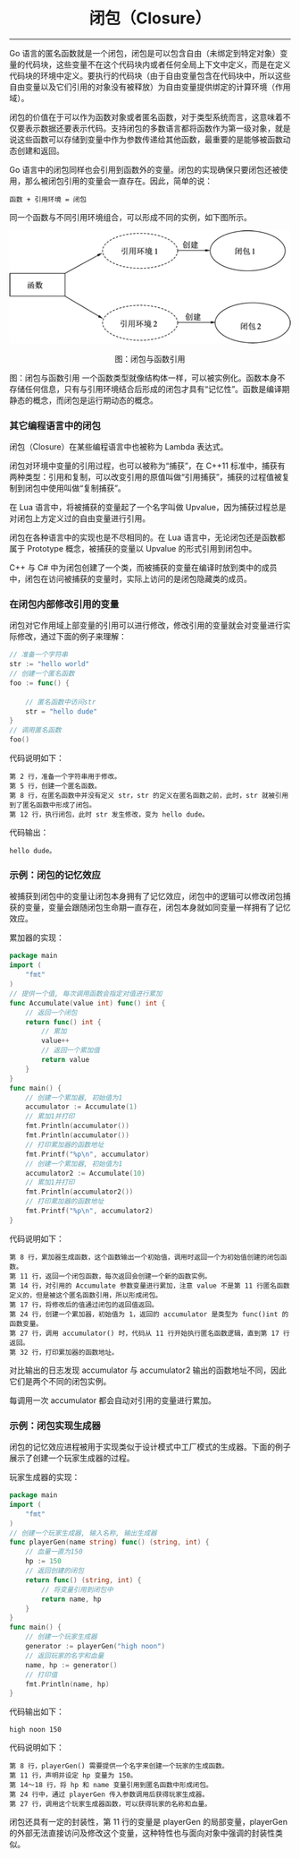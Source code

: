 <center><h1>闭包（Closure）</h1></center>

---

Go 语言的匿名函数就是一个闭包，闭包是可以包含自由（未绑定到特定对象）变量的代码块，这些变量不在这个代码块内或者任何全局上下文中定义，而是在定义代码块的环境中定义。要执行的代码块（由于自由变量包含在代码块中，所以这些自由变量以及它们引用的对象没有被释放）为自由变量提供绑定的计算环境（作用域）。

闭包的价值在于可以作为函数对象或者匿名函数，对于类型系统而言，这意味着不仅要表示数据还要表示代码。支持闭包的多数语言都将函数作为第一级对象，就是说这些函数可以存储到变量中作为参数传递给其他函数，最重要的是能够被函数动态创建和返回。

Go 语言中的闭包同样也会引用到函数外的变量。闭包的实现确保只要闭包还被使用，那么被闭包引用的变量会一直存在。因此，简单的说：

```
函数 + 引用环境 = 闭包
```

同一个函数与不同引用环境组合，可以形成不同的实例，如下图所示。

<div align=center> 
    <img src="../../img/4-函数/11-闭包/闭包与函数引用.jpg"/> 
    <p>图：闭包与函数引用</p>
</div>

图：闭包与函数引用
一个函数类型就像结构体一样，可以被实例化。函数本身不存储任何信息，只有与引用环境结合后形成的闭包才具有“记忆性”。函数是编译期静态的概念，而闭包是运行期动态的概念。

### 其它编程语言中的闭包

闭包（Closure）在某些编程语言中也被称为 Lambda 表达式。

闭包对环境中变量的引用过程，也可以被称为“捕获”，在 C++11 标准中，捕获有两种类型：引用和复制，可以改变引用的原值叫做“引用捕获”，捕获的过程值被复制到闭包中使用叫做“复制捕获”。

在 Lua 语言中，将被捕获的变量起了一个名字叫做 Upvalue，因为捕获过程总是对闭包上方定义过的自由变量进行引用。

闭包在各种语言中的实现也是不尽相同的。在 Lua 语言中，无论闭包还是函数都属于 Prototype 概念，被捕获的变量以 Upvalue 的形式引用到闭包中。

C++ 与 C# 中为闭包创建了一个类，而被捕获的变量在编译时放到类中的成员中，闭包在访问被捕获的变量时，实际上访问的是闭包隐藏类的成员。

### 在闭包内部修改引用的变量

闭包对它作用域上部变量的引用可以进行修改，修改引用的变量就会对变量进行实际修改，通过下面的例子来理解：

```go
// 准备一个字符串
str := "hello world"
// 创建一个匿名函数
foo := func() {

    // 匿名函数中访问str
    str = "hello dude"
}
// 调用匿名函数
foo()
```

代码说明如下：

```
第 2 行，准备一个字符串用于修改。
第 5 行，创建一个匿名函数。
第 8 行，在匿名函数中并没有定义 str，str 的定义在匿名函数之前，此时，str 就被引用到了匿名函数中形成了闭包。
第 12 行，执行闭包，此时 str 发生修改，变为 hello dude。
```

代码输出：

```
hello dude。
```

### 示例：闭包的记忆效应

被捕获到闭包中的变量让闭包本身拥有了记忆效应，闭包中的逻辑可以修改闭包捕获的变量，变量会跟随闭包生命期一直存在，闭包本身就如同变量一样拥有了记忆效应。

累加器的实现：

```go
package main
import (
    "fmt"
)
// 提供一个值, 每次调用函数会指定对值进行累加
func Accumulate(value int) func() int {
    // 返回一个闭包
    return func() int {
        // 累加
        value++
        // 返回一个累加值
        return value
    }
}
func main() {
    // 创建一个累加器, 初始值为1
    accumulator := Accumulate(1)
    // 累加1并打印
    fmt.Println(accumulator())
    fmt.Println(accumulator())
    // 打印累加器的函数地址
    fmt.Printf("%p\n", accumulator)
    // 创建一个累加器, 初始值为1
    accumulator2 := Accumulate(10)
    // 累加1并打印
    fmt.Println(accumulator2())
    // 打印累加器的函数地址
    fmt.Printf("%p\n", accumulator2)
}
```

代码说明如下：

```
第 8 行，累加器生成函数，这个函数输出一个初始值，调用时返回一个为初始值创建的闭包函数。
第 11 行，返回一个闭包函数，每次返回会创建一个新的函数实例。
第 14 行，对引用的 Accumulate 参数变量进行累加，注意 value 不是第 11 行匿名函数定义的，但是被这个匿名函数引用，所以形成闭包。
第 17 行，将修改后的值通过闭包的返回值返回。
第 24 行，创建一个累加器，初始值为 1，返回的 accumulator 是类型为 func()int 的函数变量。
第 27 行，调用 accumulator() 时，代码从 11 行开始执行匿名函数逻辑，直到第 17 行返回。
第 32 行，打印累加器的函数地址。
```

对比输出的日志发现 accumulator 与 accumulator2 输出的函数地址不同，因此它们是两个不同的闭包实例。

每调用一次 accumulator 都会自动对引用的变量进行累加。

### 示例：闭包实现生成器

闭包的记忆效应进程被用于实现类似于设计模式中工厂模式的生成器。下面的例子展示了创建一个玩家生成器的过程。

玩家生成器的实现：

```go
package main
import (
    "fmt"
)
// 创建一个玩家生成器, 输入名称, 输出生成器
func playerGen(name string) func() (string, int) {
    // 血量一直为150
    hp := 150
    // 返回创建的闭包
    return func() (string, int) {
        // 将变量引用到闭包中
        return name, hp
    }
}
func main() {
    // 创建一个玩家生成器
    generator := playerGen("high noon")
    // 返回玩家的名字和血量
    name, hp := generator()
    // 打印值
    fmt.Println(name, hp)
}
```

代码输出如下：

```
high noon 150
```

代码说明如下：

```
第 8 行，playerGen() 需要提供一个名字来创建一个玩家的生成函数。
第 11 行，声明并设定 hp 变量为 150。
第 14～18 行，将 hp 和 name 变量引用到匿名函数中形成闭包。
第 24 行中，通过 playerGen 传入参数调用后获得玩家生成器。
第 27 行，调用这个玩家生成器函数，可以获得玩家的名称和血量。
```

闭包还具有一定的封装性，第 11 行的变量是 playerGen 的局部变量，playerGen 的外部无法直接访问及修改这个变量，这种特性也与面向对象中强调的封装性类似。
